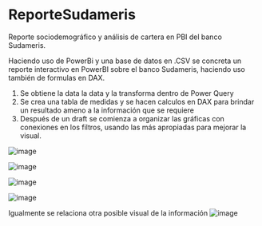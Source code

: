 # ReporteSudameris
Reporte sociodemográfico y análisis de cartera en PBI del banco Sudameris.

Haciendo uso de PowerBi y una base de datos en .CSV se concreta un reporte interactivo en PowerBI sobre el banco Sudameris, haciendo uso también de formulas en DAX.

1. Se obtiene la data la data y la transforma dentro de Power Query
2. Se crea una tabla de medidas y se hacen calculos en DAX para brindar un resultado ameno a la información que se requiere
3. Después de un draft se comienza a organizar las gráficas con conexiones en los filtros, usando las más apropiadas para mejorar la visual.
   
![image](https://github.com/santiagohrd/ReporteSudameris/assets/96275927/885ed23d-1d70-419b-9f5a-304b8bfdb396)

![image](https://github.com/santiagohrd/ReporteSudameris/assets/96275927/15c8d376-9fc0-42d9-9c41-36f9d3397192)

![image](https://github.com/santiagohrd/ReporteSudameris/assets/96275927/785785bd-863c-4bb8-8e73-aa0caa438a94)

![image](https://github.com/santiagohrd/ReporteSudameris/assets/96275927/87d5d74d-1498-4f89-bc2d-dad644e26271)

Igualmente se relaciona otra posible visual de la información
![image](https://github.com/santiagohrd/ReporteSudameris/assets/96275927/3bd32a4f-9673-44f8-939a-ce815b2d74ad)
